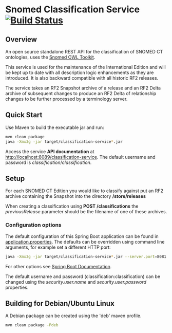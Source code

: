 Snomed Classification Service [![Build Status](https://travis-ci.org/IHTSDO/classification-service.svg?branch=master)](https://travis-ci.org/IHTSDO/classification-service)
====================================

## Overview
An open source standalone REST API for the classification of SNOMED CT ontologies, uses the [Snomed OWL Toolkit](https://github.com/IHTSDO/snomed-owl-toolkit).

This service is used for the maintenance of the International Edition and will be kept up to date with all description logic enhancements as they are introduced. It is also backward compatible with all historic RF2 releases.

The service takes an RF2 Snapshot archive of a release and an RF2 Delta archive of subsequent changes to produce an RF2 Delta of relationship changes to be further processed by a terminology server. 

## Quick Start
Use Maven to build the executable jar and run:
```bash
mvn clean package
java -Xmx3g -jar target/classification-service*.jar
```
Access the service **API documentation** at [http://localhost:8089/classification-service](http://localhost:8089/classification-service).
The default username and password is _classification_/_classification_.

## Setup
For each SNOMED CT Edition you would like to classify against put an RF2 archive containing the Snapshot into the directory **/store/releases**

When creating a classification using **POST /classifications** the _previousRelease_ parameter should be the filename of one of these archives.

### Configuration options
The default configuration of this Spring Boot application can be found in [application.properties](src/main/resources/application.properties). The defaults can be overridden using command line arguments, for example set a different HTTP port:
```bash
java -Xmx3g -jar target/classification-service*.jar --server.port=8081
```
For other options see [Spring Boot Documentation](https://docs.spring.io/spring-boot/docs/current/reference/html/boot-features-external-config.html).

The default username and password (classification:classification) can be changed using the _security.user.name_ and _security.user.password_ properties.

## Building for Debian/Ubuntu Linux
A Debian package can be created using the 'deb' maven profile. 
```bash
mvn clean package -Pdeb
```
